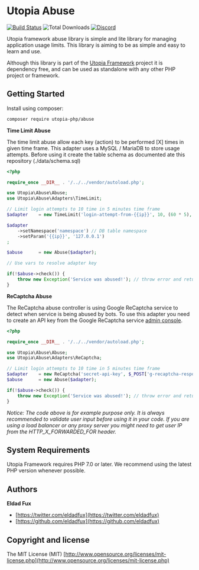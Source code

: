 # Utopia Abuse

[![Build Status](https://travis-ci.org/utopia-php/abuse.svg?branch=master)](https://travis-ci.com/utopia-php/abuse)
![Total Downloads](https://img.shields.io/packagist/dt/utopia-php/abuse.svg)
[![Discord](https://img.shields.io/discord/564160730845151244)](https://discord.gg/GSeTUeA)

Utopia framework abuse library is simple and lite library for managing application usage limits. This library is aiming to be as simple and easy to learn and use.

Although this library is part of the [Utopia Framework](https://github.com/utopia-php/framework) project it is dependency free, and can be used as standalone with any other PHP project or framework.

## Getting Started

Install using composer:
```bash
composer require utopia-php/abuse
```

**Time Limit Abuse**

The time limit abuse allow each key (action) to be performed [X] times in given time frame.
This adapter uses a MySQL / MariaDB to store usage attempts. Before using it create the table schema as documented ate this repository (./data/schema.sql)

```php
<?php

require_once __DIR__ . '/../../vendor/autoload.php';

use Utopia\Abuse\Abuse;
use Utopia\Abuse\Adapters\TimeLimit;

// Limit login attempts to 10 time in 5 minutes time frame
$adapter    = new TimeLimit('login-attempt-from-{{ip}}', 10, (60 * 5), function () {/* init and return PDO connection... */});

$adapter
    ->setNamespace('namespace') // DB table namespace
    ->setParam('{{ip}}', '127.0.0.1')
;

$abuse      = new Abuse($adapter);

// Use vars to resolve adapter key

if(!$abuse->check()) {
    throw new Exception('Service was abused!'); // throw error and return X-Rate limit headers here
}
```

**ReCaptcha Abuse**

The ReCaptcha abuse controller is using Google ReCaptcha service to detect when service is being abused by bots.
To use this adapter you need to create an API key from the Google ReCaptcha service [admin console](https://www.google.com/recaptcha/admin).

```php
<?php

require_once __DIR__ . '/../../vendor/autoload.php';

use Utopia\Abuse\Abuse;
use Utopia\Abuse\Adapters\ReCaptcha;

// Limit login attempts to 10 time in 5 minutes time frame
$adapter    = new ReCaptcha('secret-api-key', $_POST['g-recaptcha-response'], $_SERVER['REMOTE_ADDR']);
$abuse      = new Abuse($adapter);

if(!$abuse->check()) {
    throw new Exception('Service was abused!'); // throw error and return X-Rate limit headers here
}
```

*Notice: The code above is for example purpose only. It is always recommended to validate user input before using it in your code. If you are using a load balancer or any proxy server you might need to get user IP from the HTTP_X_FORWARDE‌​D_FOR header.*

## System Requirements

Utopia Framework requires PHP 7.0 or later. We recommend using the latest PHP version whenever possible.

## Authors

**Eldad Fux**

+ [https://twitter.com/eldadfux](https://twitter.com/eldadfux)
+ [https://github.com/eldadfux](https://github.com/eldadfux)

## Copyright and license

The MIT License (MIT) [http://www.opensource.org/licenses/mit-license.php](http://www.opensource.org/licenses/mit-license.php)